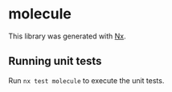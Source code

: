 # molecule

This library was generated with [Nx](https://nx.dev).

## Running unit tests

Run `nx test molecule` to execute the unit tests.
